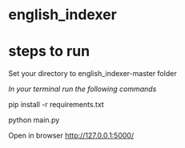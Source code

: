 # english_indexer

# steps to run
Set your directory to english_indexer-master folder

*In your terminal run the following commands*

pip install -r requirements.txt

python main.py

Open in browser http://127.0.0.1:5000/
